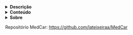 
<details>
 <summary><strong>Descrição</strong></summary>
O MedCar é um um robô móvel, que tem como objetivo princinpal fornecer suporte em clínicas e pequenos hospitais, a partir de sua estrutura fisica. O corpo físico será adaptado para transportar objetos frequentemente utilizados na rotina médica.
</details>

<details>
 <summary><strong>Conteúdo</strong></summary>
- Código em C

- Documentação

- Simulação

- Video demonstrativo
</details>

<details>
 <summary><strong>Sobre</strong></summary>
Projeto desenvolvido para a disciplina de Laboratório de Arquitetura e Sistemas Digitais - 2020

Desenvolvido por: Larissa Teixeira da Silva e Marina Oliveira Batista
</details>

Repositório MedCar: https://github.com/lateixeiraa/MedCar
